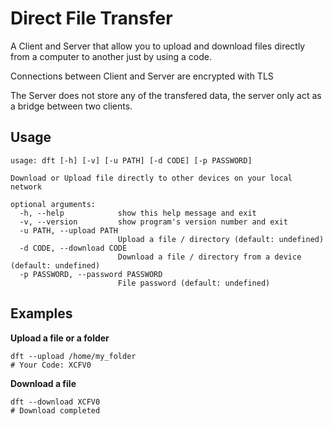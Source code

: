 # Direct File Transfer

A Client and Server that allow you to upload and download files directly from a computer to another just by using a code.

Connections between Client and Server are encrypted with TLS

The Server does not store any of the transfered data, the server only act as a bridge between two clients.

## Usage
```
usage: dft [-h] [-v] [-u PATH] [-d CODE] [-p PASSWORD]

Download or Upload file directly to other devices on your local network

optional arguments:
  -h, --help            show this help message and exit
  -v, --version         show program's version number and exit
  -u PATH, --upload PATH
                        Upload a file / directory (default: undefined)
  -d CODE, --download CODE
                        Download a file / directory from a device (default: undefined)
  -p PASSWORD, --password PASSWORD
                        File password (default: undefined)
```

## Examples

**Upload a file or a folder**
```shell
dft --upload /home/my_folder
# Your Code: XCFV0
```

**Download a file**
```shell
dft --download XCFV0
# Download completed
```